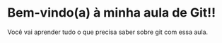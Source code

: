# Bem-vindo(a) à minha aula de Git!!

Você vai aprender tudo o que precisa saber sobre git com essa aula.
